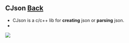 ## CJson [Back](./../c.md)

- CJson is a c/c++ lib for **creating** json or **parsing** json.
- 

<a href="http://aleen42.github.io/" target="_blank" ><img src="./../../pic/tail.gif"></a>
